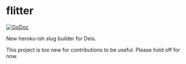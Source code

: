 flitter
=======

[![GoDoc](https://godoc.org/github.com/Xe/flitter?status.svg)](https://godoc.org/github.com/Xe/flitter)

New heroku-ish slug builder for Deis.

This project is too new for contributions to be useful. Please hold off for 
now.
